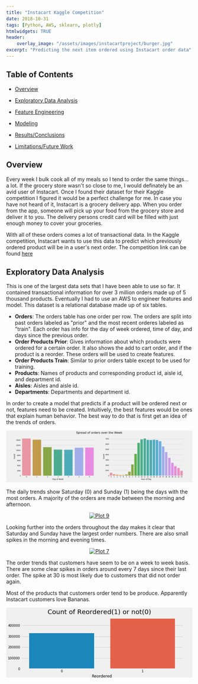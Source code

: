 ```yaml
---
title: "Instacart Kaggle Competition"
date: 2018-10-31
tags: [Python, AWS, sklearn, plotly]
htmlwidgets: TRUE
header:
    overlay_image: "/assets/images/instacartproject/burger.jpg"
excerpt: "Predicting the next item ordered using Instacart order data"
---
```

## Table of Contents

- [Overview](#heading-1)

- [Exploratory Data Analysis](#heading-2)

- [Feature Engineering](#heading-3)

- [Modeling](#heading-4)

- [Results/Conclusions](#heading-5)

- [Limitations/Future Work](#heading-6)

## <a name="heading-1"></a>Overview

Every week I bulk cook all of my meals so I tend to order the same things... a lot. If the grocery store wasn't so close to me, I would definately be an avid user of Instacart. Once I found their dataset for their Kaggle competition I figured it would be a perfect challenge for me. In case you have not heard of it, Instacart is a grocery delivery app. When you order from the app, someone will pick up your food from the grocery store and deliver it to you. The delivery persons credit card will be filled with just enough money to cover your groceries.

With all of these orders comes a lot of transactional data. In the Kaggle competition, Instacart wants to use this data to predict which previously ordered product will be in a user's next order. The competition link can be found [here](https://www.kaggle.com/c/instacart-market-basket-analysis)

## <a name="heading-2"></a>Exploratory Data Analysis

This is one of the largest data sets that I have been able to use so far. It contained transactional information for over 3 million orders made up of 5 thousand products. Eventually I had to use an AWS to engineer features and model. This dataset is a relational database made up of six tables. 

- **Orders**: The orders table has one order per row. The orders are split into past orders labeled as "prior" and the most recent orderes labeled as "train". Each order has info for the day of week ordered, time of day, and days since the previous order. 
- **Order Products Prior**: Gives information about which products were ordered for a certain order. It also  shows the add to cart order, and if the product is a reorder. These orders will be used to create features.
- **Order Products Train**: Similar to prior orders table except to be used for training.
- **Products**: Names of products and corresponding product id, aisle id, and department id.
- **Aisles**: Aisles and aisle id.
- **Departments**: Departments and department id.

In order to create a model that predicts if a product will be ordered next or not, features need to be created. Intuitively, the best features would be ones that explain human behavior. The best way to do that is first get an idea of the trends of orders.

![image-center](/assets/images/instacartproject/spread_over_week.png)

The daily trends show Saturday (0) and Sunday (1) being the days with the most orders. A majority of the orders are made between the morning and afternoon. 

<div>
    <a href="https://plot.ly/~brendonh8/9/?share_key=qliPLVkzwR1mnLPhbnXj9h" target="_blank" title="Plot 9" style="display: block; text-align: center;"><img src="https://plot.ly/~brendonh8/9.png?share_key=qliPLVkzwR1mnLPhbnXj9h" alt="Plot 9" style="max-width: 100%;width: 600px;"  width="600" onerror="this.onerror=null;this.src='https://plot.ly/404.png';" /></a>
    <script data-plotly="brendonh8:9" sharekey-plotly="qliPLVkzwR1mnLPhbnXj9h" src="https://plot.ly/embed.js" async></script>
</div>

Looking further into the orders throughout the day makes it clear that Saturday and Sunday have the largest order numbers. There are also small spikes in the morning and evening times.

<div>
    <a href="https://plot.ly/~brendonh8/7/?share_key=vQl8lWC3iRPF1DqJECXJhq" target="_blank" title="Plot 7" style="display: block; text-align: center;"><img src="https://plot.ly/~brendonh8/7.png?share_key=vQl8lWC3iRPF1DqJECXJhq" alt="Plot 7" style="max-width: 100%;width: 600px;"  width="600" onerror="this.onerror=null;this.src='https://plot.ly/404.png';" /></a>
    <script data-plotly="brendonh8:7" sharekey-plotly="vQl8lWC3iRPF1DqJECXJhq" src="https://plot.ly/embed.js" async></script>
</div>

The order trends that customers have seem to be on a week to week basis. There are some clear spikes in orders around every 7 days since their last order. The spike at 30 is most likely due to customers that did not order again. 

Most of the products that customers order tend to be produce. Apparently Instacart customers love Bananas. 

![image-center](/assets/images/instacartproject/top_products.png)
